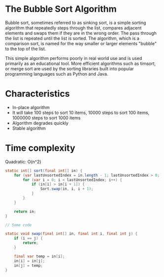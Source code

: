 # The Bubble Sort Algorithm

Bubble sort, sometimes referred to as sinking sort, is a simple sorting algorithm that repeatedly steps through the list, 
compares adjacent elements and swaps them if they are in the wrong order. The pass through the list is repeated until 
the list is sorted. The algorithm, which is a comparison sort, is named for the way smaller or larger elements "bubble" 
to the top of the list.

This simple algorithm performs poorly in real world use and is used primarily as an educational tool. 
More efficient algorithms such as timsort, or merge sort are used by the sorting libraries built into popular 
programming languages such as Python and Java.

# Characteristics

* In-place algorithm
* It will take 100 steps to sort 10 items, 10000 steps to sort 100 items, 1000000 steps to sort 1000 items
* Algorithm degrades quickly 
* Stable algorithm

# Time complexity

Quadratic: O(n^2) 

```java
static int[] sort(final int[] in) {
    for (var lastUnsortedIndex = in.length - 1; lastUnsortedIndex > 0; lastUnsortedIndex--) {
        for (var i = 0; i < lastUnsortedIndex; i++) {
            if (in[i] > in[i + 1]) {
                Sort.swap(in, i, i + 1);
            }
        }
    }

    return in;
}

// Some code

static void swap(final int[] in, final int i, final int j) {
    if (i == j) {
        return;
    }

    final var temp = in[i];
    in[i] = in[j];
    in[j] = temp;
}
```